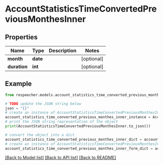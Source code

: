 # AccountStatisticsTimeConvertedPreviousMonthesInner


## Properties

Name | Type | Description | Notes
------------ | ------------- | ------------- | -------------
**month** | **date** |  | [optional] 
**duration** | **int** |  | [optional] 

## Example

```python
from respeecher.models.account_statistics_time_converted_previous_monthes_inner import AccountStatisticsTimeConvertedPreviousMonthesInner

# TODO update the JSON string below
json = "{}"
# create an instance of AccountStatisticsTimeConvertedPreviousMonthesInner from a JSON string
account_statistics_time_converted_previous_monthes_inner_instance = AccountStatisticsTimeConvertedPreviousMonthesInner.from_json(json)
# print the JSON string representation of the object
print(AccountStatisticsTimeConvertedPreviousMonthesInner.to_json())

# convert the object into a dict
account_statistics_time_converted_previous_monthes_inner_dict = account_statistics_time_converted_previous_monthes_inner_instance.to_dict()
# create an instance of AccountStatisticsTimeConvertedPreviousMonthesInner from a dict
account_statistics_time_converted_previous_monthes_inner_form_dict = account_statistics_time_converted_previous_monthes_inner.from_dict(account_statistics_time_converted_previous_monthes_inner_dict)
```
[[Back to Model list]](../README.md#documentation-for-models) [[Back to API list]](../README.md#documentation-for-api-endpoints) [[Back to README]](../README.md)


